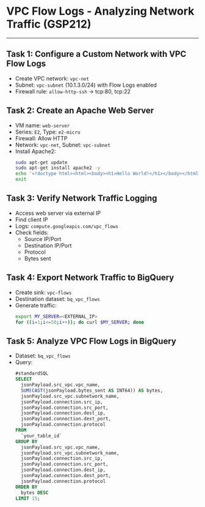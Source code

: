 # VPC Flow Logs - Analyzing Network Traffic (GSP212)

---

## Task 1: Configure a Custom Network with VPC Flow Logs
- Create VPC network: `vpc-net`
- Subnet: `vpc-subnet` (10.1.3.0/24) with Flow Logs enabled
- Firewall rule: `allow-http-ssh` → tcp:80, tcp:22


## Task 2: Create an Apache Web Server
- VM name: `web-server`
- Series: `E2`, Type: `e2-micro`
- Firewall: Allow HTTP
- Network: `vpc-net`, Subnet: `vpc-subnet`
- Install Apache2:
  ```bash
  sudo apt-get update
  sudo apt-get install apache2 -y
  echo '<!doctype html><html><body><h1>Hello World!</h1></body></html>' | sudo tee /var/www/html/index.html
  exit
  ```

## Task 3: Verify Network Traffic Logging
- Access web server via external IP  
- Find client IP  
- Logs: `compute.googleapis.com/vpc_flows`  
- Check fields:  
  - Source IP/Port  
  - Destination IP/Port  
  - Protocol  
  - Bytes sent  

## Task 4: Export Network Traffic to BigQuery
- Create sink: `vpc-flows`
- Destination dataset: `bq_vpc_flows`
- Generate traffic:
  ```bash
  export MY_SERVER=<EXTERNAL_IP>
  for ((i=1;i<=50;i++)); do curl $MY_SERVER; done
  ```

## Task 5: Analyze VPC Flow Logs in BigQuery
- Dataset: `bq_vpc_flows`
- Query:
  ```sql
  #standardSQL
  SELECT
    jsonPayload.src_vpc.vpc_name,
    SUM(CAST(jsonPayload.bytes_sent AS INT64)) AS bytes,
    jsonPayload.src_vpc.subnetwork_name,
    jsonPayload.connection.src_ip,
    jsonPayload.connection.src_port,
    jsonPayload.connection.dest_ip,
    jsonPayload.connection.dest_port,
    jsonPayload.connection.protocol
  FROM
    `your_table_id`
  GROUP BY
    jsonPayload.src_vpc.vpc_name,
    jsonPayload.src_vpc.subnetwork_name,
    jsonPayload.connection.src_ip,
    jsonPayload.connection.src_port,
    jsonPayload.connection.dest_ip,
    jsonPayload.connection.dest_port,
    jsonPayload.connection.protocol
  ORDER BY
    bytes DESC
  LIMIT 15;
  ```
